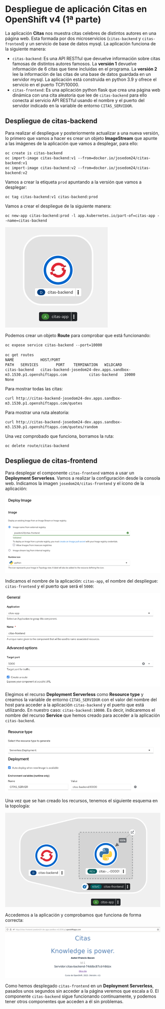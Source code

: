 # Despliegue de aplicación Citas en OpenShift v4 (1ª parte)

La aplicación **Citas** nos muestra citas celebres de distintos autores en una página web. Esta formada por dos microservicios (`citas-backend` y `citas-frontend`) y un servicio de base de datos mysql. La aplicación funciona de la siguiente manera:

* `citas-backend`: Es una API RESTful que devuelve información sobre citas famosas de distintos autores famosos. La **versión 1** devuelve información de 6 citas que tiene incluidas en el programa. La **versión 2** lee la información de las citas de una base de datos guardada en un servidor mysql. La aplicación está construida en python 3.9 y ofrece el servicio en el puerto TCP/10000.
* `citas-frontend`: Es una aplicación python flask que crea una página web dinámica con una cita aleatoria que lee de `citas-backend` para ello conecta al servicio API RESTful usando el nombre y el puerto del servidor indicado en la variable de entorno `CITAS_SERVIDOR`.

## Despliegue de citas-backend

Para realizar el despliegue y posteriormente actualizar a una nueva versión, lo primero que vamos a hacer es crear un objeto **ImageStream** que apunte a las imágenes de la aplicación que vamos a desplegar, para ello:

    oc create is citas-backend
    oc import-image citas-backend:v1 --from=docker.io/josedom24/citas-backend:v1
    oc import-image citas-backend:v2 --from=docker.io/josedom24/citas-backend:v2

Vamos a crear la etiqueta `prod` apuntando a la versión que vamos a desplegar:

    oc tag citas-backend:v1 citas-backend:prod

Vamos a crear el despliegue de la siguiente manera:

    oc new-app citas-backend:prod -l app.kubernetes.io/part-of=citas-app --name=citas-backend 

![citas-backend](img/citas-backend1.png)

Podemos crear un objeto **Route** para comprobar que está funcionando:

    oc expose service citas-backend --port=10000

    oc get routes
    NAME            HOST/PORT                                                               PATH   SERVICES        PORT    TERMINATION   WILDCARD
    citas-backend   citas-backend-josedom24-dev.apps.sandbox-m3.1530.p1.openshiftapps.com          citas-backend   10000                 None

Para mostrar todas las citas:

    curl http://citas-backend-josedom24-dev.apps.sandbox-m3.1530.p1.openshiftapps.com/quotes

Para mostrar una ruta aleatoria:

    curl http://citas-backend-josedom24-dev.apps.sandbox-m3.1530.p1.openshiftapps.com/quotes/random

Una vez comprobado que funciona, borramos la ruta:

    oc delete route/citas-backend

## Despliegue de citas-frontend

Para desplegar el componente `citas-frontend` vamos a usar un **Deployment Serverless**. Vamos a realizar la configuración desde la consola web. Indicamos la imagen `josedom24/citas-frontend` y el icono de la aplicación:

![citas-frontend](img/citas-frontend1.png)

Indicamos el nombre de la aplicación: `citas-app`, el nombre del despliegue: `citas-frontend` y el puerto que será el `5000`:

![citas-frontend](img/citas-frontend2.png)

Elegimos el recurso **Deployment Serverless** como **Resource type** y creamos la variable de entorno `CITAS_SERVIDOR` con el valor del nombre del host para acceder a la aplicación `citas-backend` y el puerto que está utilizando. En nuestro caso: `citas-backend:10000`. Es decir, indicaremos el nombre del recurso **Service** que hemos creado para acceder a la aplicación `citas-backend`.

![citas-frontend](img/citas-frontend3.png)

Una vez que se han creado los recursos, tenemos el siguiente esquema en la topología:

![citas-frontend](img/citas-frontend4.png)

Accedemos a la aplicación y comprobamos que funciona de forma correcta:

![citas-frontend](img/citas-frontend5.png)

Como hemos desplegado `citas-frontend` en un **Deployment Serverless**, pasados unos segundos sin acceder a la página veremos que escala a 0. El componente `citas-backend` sigue funcionando continuamente, y podemos tener otros componentes que acceden a él sin problemas.

